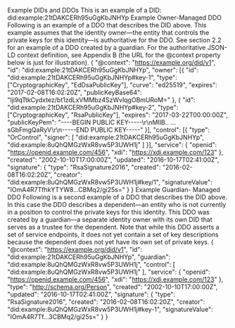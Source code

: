 Example DIDs and DDOs This is an example of a DID: did:example:21tDAKCERh95uGgKbJNHYp Example Owner-Managed DDO Following is an example of a DDO that describes the DID above. This example assumes that the identity owner—the entity that controls the private keys for this identity—is authoritative for the DDO. See section 2.2 for an example of a DDO created by a guardian. For the authoritative JSON-LD context definition, see Appendix B (the URL for the @context property below is just for illustration). { "@context": "https://example.org/did/v1", "id": "did:example:21tDAKCERh95uGgKbJNHYp", "owner": [{ "id": "did:example:21tDAKCERh95uGgKbJNHYp#key-1", "type": ["CryptographicKey", "EdDsaPublicKey"], "curve": "ed25519", "expires": "2017-02-08T16:02:20Z", "publicKeyBase64": "lji9qTtkCydxtez/bt1zdLxVMMbz4SzWvlqgOBmURoM=" }, { "id": "did:example:21tDAKCERh95uGgKbJNHYp#key-2", "type": ["CryptographicKey", "RsaPublicKey"], "expires": "2017-03-22T00:00:00Z", "publicKeyPem": "----BEGIN PUBLIC KEY-----\r\nMIIB.. ... sGbFmgQaRyV\r\n-----END PUBLIC KEY-----" }], "control": [{ "type": "OrControl", "signer": [ "did:example:21tDAKCERh95uGgKbJNHYp", "did:example:8uQhQMGzWxR8vw5P3UWH1j" ] }], "service": { "openid": "https://openid.example.com/456", "xdi": "https://xdi.example.com/123" }, "created": "2002-10-10T17:00:00Z", "updated": "2016-10-17T02:41:00Z", "signature": { "type": "RsaSignature2016", "created": "2016-02-08T16:02:20Z", "creator": "did:example:8uQhQMGzWxR8vw5P3UWH1j#key/1", "signatureValue": "IOmA4R7TfhkYTYW8...CBMq2/gi25s=" } } Example Guardian- Managed DDO Following is a second example of a DDO that describes the DID above. In this case the DDO describes a dependent—an entity who is not currently in a position to control the private keys for this identity. This DDO was created by a guardian—a separate identity owner with its own DID that serves as a trustee for the dependent. Note that while this DDO asserts a set of service endpoints, it does not yet contain a set of key descriptions because the dependent does not yet have its own set of private keys. { "@context": "https://example.org/did/v1", "id": "did:example:21tDAKCERh95uGgKbJNHYp", "guardian": "did:example:8uQhQMGzWxR8vw5P3UWH1j", "control": [ "did:example:8uQhQMGzWxR8vw5P3UWH1j" ], "service": { "openid": "https://openid.example.com/456", "xdi": "https://xdi.example.com/123" }, "type": "http://schema.org/Person", "created": "2002-10-10T17:00:00Z", "updated": "2016-10-17T02:41:00Z", "signature": { "type": "RsaSignature2016", "created": "2016-02-08T16:02:20Z", "creator": "did:example:8uQhQMGzWxR8vw5P3UWH1j#key-1", "signatureValue": "IOmA4R7Tf...3CBMq2/gi25s=" } }
